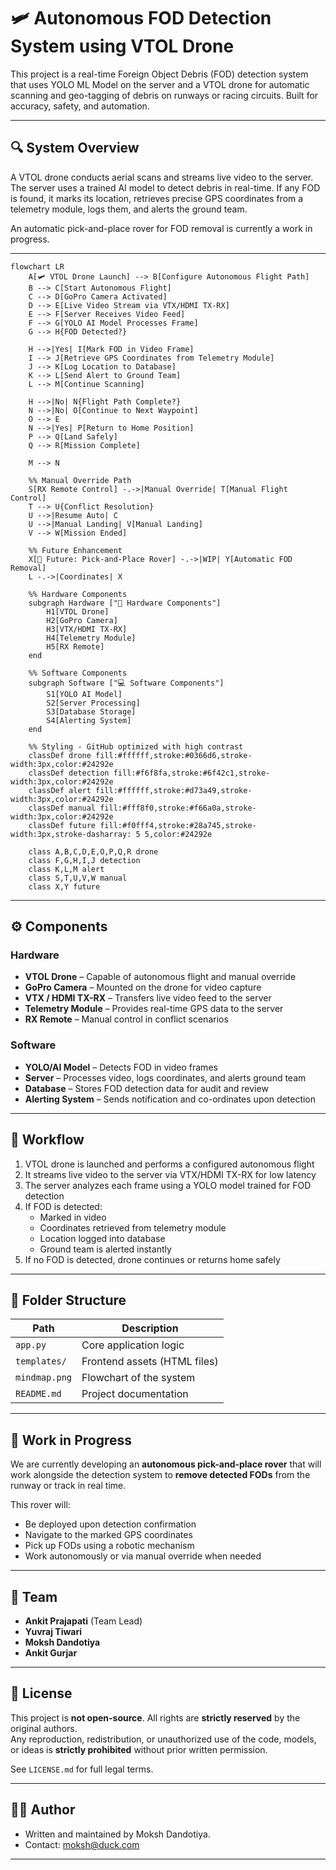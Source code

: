 # 🛩️ Autonomous FOD Detection System using VTOL Drone

This project is a real-time Foreign Object Debris (FOD) detection system that uses YOLO ML Model on the server and a VTOL drone for automatic scanning and geo-tagging of debris on runways or racing circuits. Built for accuracy, safety, and automation.

---

## 🔍 System Overview

A VTOL drone conducts aerial scans and streams live video to the server. The server uses a trained AI model to detect debris in real-time. If any FOD is found, it marks its location, retrieves precise GPS coordinates from a telemetry module, logs them, and alerts the ground team.

An automatic pick-and-place rover for FOD removal is currently a work in progress.

---
```mermaid
flowchart LR
    A[🛩️ VTOL Drone Launch] --> B[Configure Autonomous Flight Path]
    B --> C[Start Autonomous Flight]
    C --> D[GoPro Camera Activated]
    D --> E[Live Video Stream via VTX/HDMI TX-RX]
    E --> F[Server Receives Video Feed]
    F --> G[YOLO AI Model Processes Frame]
    G --> H{FOD Detected?}
    
    H -->|Yes| I[Mark FOD in Video Frame]
    I --> J[Retrieve GPS Coordinates from Telemetry Module]
    J --> K[Log Location to Database]
    K --> L[Send Alert to Ground Team]
    L --> M[Continue Scanning]
    
    H -->|No| N{Flight Path Complete?}
    N -->|No| O[Continue to Next Waypoint]
    O --> E
    N -->|Yes| P[Return to Home Position]
    P --> Q[Land Safely]
    Q --> R[Mission Complete]
    
    M --> N
    
    %% Manual Override Path
    S[RX Remote Control] -.->|Manual Override| T[Manual Flight Control]
    T --> U{Conflict Resolution}
    U -->|Resume Auto| C
    U -->|Manual Landing| V[Manual Landing]
    V --> W[Mission Ended]
    
    %% Future Enhancement
    X[🚧 Future: Pick-and-Place Rover] -.->|WIP| Y[Automatic FOD Removal]
    L -.->|Coordinates| X
    
    %% Hardware Components
    subgraph Hardware ["🔧 Hardware Components"]
        H1[VTOL Drone]
        H2[GoPro Camera]
        H3[VTX/HDMI TX-RX]
        H4[Telemetry Module]
        H5[RX Remote]
    end
    
    %% Software Components
    subgraph Software ["💻 Software Components"]
        S1[YOLO AI Model]
        S2[Server Processing]
        S3[Database Storage]
        S4[Alerting System]
    end
    
    %% Styling - GitHub optimized with high contrast
    classDef drone fill:#ffffff,stroke:#0366d6,stroke-width:3px,color:#24292e
    classDef detection fill:#f6f8fa,stroke:#6f42c1,stroke-width:3px,color:#24292e
    classDef alert fill:#ffffff,stroke:#d73a49,stroke-width:3px,color:#24292e
    classDef manual fill:#fff8f0,stroke:#f66a0a,stroke-width:3px,color:#24292e
    classDef future fill:#f0fff4,stroke:#28a745,stroke-width:3px,stroke-dasharray: 5 5,color:#24292e
    
    class A,B,C,D,E,O,P,Q,R drone
    class F,G,H,I,J detection
    class K,L,M alert
    class S,T,U,V,W manual
    class X,Y future
```

---

## ⚙️ Components

### Hardware
- **VTOL Drone** – Capable of autonomous flight and manual override  
- **GoPro Camera** – Mounted on the drone for video capture  
- **VTX / HDMI TX-RX** – Transfers live video feed to the server  
- **Telemetry Module** – Provides real-time GPS data to the server  
- **RX Remote** – Manual control in conflict scenarios  

### Software
- **YOLO/AI Model** – Detects FOD in video frames  
- **Server** – Processes video, logs coordinates, and alerts ground team  
- **Database** – Stores FOD detection data for audit and review  
- **Alerting System** – Sends notification and co-ordinates upon detection  

---

## 🔁 Workflow

1. VTOL drone is launched and performs a configured autonomous flight
2. It streams live video to the server via VTX/HDMI TX-RX for low latency
3. The server analyzes each frame using a YOLO model trained for FOD detection
4. If FOD is detected:
   - Marked in video
   - Coordinates retrieved from telemetry module
   - Location logged into database
   - Ground team is alerted instantly
5. If no FOD is detected, drone continues or returns home safely

---

## 🧷 Folder Structure

| Path             | Description                         |
|------------------|-------------------------------------|
| `app.py`         | Core application logic              |
| `templates/`     | Frontend assets (HTML files)        |
| `mindmap.png`    | Flowchart of the system             |
| `README.md`      | Project documentation               |




---

## 🔧 Work in Progress

We are currently developing an **autonomous pick-and-place rover** that will work alongside the detection system to **remove detected FODs** from the runway or track in real time.

This rover will:
- Be deployed upon detection confirmation
- Navigate to the marked GPS coordinates
- Pick up FODs using a robotic mechanism
- Work autonomously or via manual override when needed

---

## 👥 Team

- **Ankit Prajapati** (Team Lead)
- **Yuvraj Tiwari** 
- **Moksh Dandotiya**  
- **Ankit Gurjar** 

---


## 📜 License

This project is **not open-source**. All rights are **strictly reserved** by the original authors.  
Any reproduction, redistribution, or unauthorized use of the code, models, or ideas is **strictly prohibited** without prior written permission.

See `LICENSE.md` for full legal terms.

---

## 👨‍💻 Author
- Written and maintained by Moksh Dandotiya.
- Contact: moksh@duck.com

---



